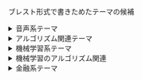 ブレスト形式で書きためたテーマの候補

<details>
<summary>音声系テーマ</summary>

1. **音声認識の精度向上:** ディープラーニングやトランスフォーマーを用いた音声認識モデルの性能向上とノイズ耐性の強化。

2. **音声合成の品質向上:** WaveNetやTacotron2などの音声合成モデルを使用して、自然な音声合成の実現と感情表現の改善。

3. **音声からの感情分析:** 音声データから話者の感情や感情の変化を検出する手法の開発。

4. **話者識別と話者分離:** 音声データから話者を識別するモデルの構築と話者の音声を分離する手法の研究。

5. **音声データの可視化:** 音声データを視覚的に表現する手法や可視化ツールの開発。

6. **音声翻訳と多言語音声処理:** 音声データの翻訳や多言語音声処理におけるモデルの改良と拡張。

7. **音声の異常検知:** 音声データから異常なパターンを検出するための異常検知手法の研究。

8. **リアルタイム音声処理:** リアルタイムの音声処理を実現するための高速化手法やシステムの開発。

9. **音声強調とノイズ除去:** 音声データからノイズを除去し、音声を強調する手法の開発。

10. **音声データの増強:** 音声データのオーギュメンテーション手法の検討と増強効果の評価。

11. **音声データのドメイン適応:** 異なる音声データセット間で音声認識モデルを適応させる手法の研究。

12. **音声からの健康診断:** 音声データから健康状態を判定するためのモデルの構築と診断精度の評価。

13. **音声データの分類とクラスタリング:** 音声データの分類やクラスタリングにおいて高い性能を発揮する手法の開発。

14. **音声トランスクリプションの自動化:** 音声データから自動的にトランスクリプションを生成するモデルの改良。

15. **音声信号処理と特徴抽出:** 音声信号処理の手法や特徴抽出アルゴリズムの研究と改善。

16. **発話区間検出:** 音声データから発話区間を検出するモデルの構築と検出精度の評価。

17. **異なる言語の音声処理:** 複数の言語に対応した音声処理モデルの開発と多言語対応の研究。

18. **音声のリアルタイム変換:** 音声データに対してリアルタイムで特定の変換を行うモデルの構築。

19. **音声データの生成と拡張:** 教師なし学習を用いて、新しい音声データの生成とデータセットの拡張を行う手法の研究。

20. **音声認識と音声合成の統合:** 音声認識と音声合成のモデルを統合し、より応用範囲の広い音声処理システムの開発。

21. **リモート音声分析:** リモートで収集された音声データを用いて音声分析を行う手法の開発と適用。

22. **マルチモーダル音声処理:** 音声データとビジュアルデータなどの他のモーダルデータを統合して音声処理を行う手法の研究。

23. **音声データの自動ラベリング:** 教師なし学習を用いて、音声データに対して自動的にラベルを付ける手法の検討。

24. **非対話型音声システム:** 音声データを入力として受け取り、非対話型の音声システムを構築する研究。

25. **音声のアクセント変換:** 音声データの話者のアクセントを変換するモデルの開発と評価。

26. **発話速度の変換:** 音声データの話者の発話速度を変換する手法の研究。

27. **過去の音声の合成:** 過去の音声データから新しい音声を合成するモデルの構築。

28. **音声データのユーザー特定:** 音声データから個々のユーザーを特定する手法の研究。

29. **リアルタイム発話評価:** 音声データの発話品質や発話内容をリアルタイムで評価するモデルの開発。

30. **発話の自動要約:** 音声データから発話の要約を自動生成する手法の検討。

31. **感情付与音声生成:** 感情を付与した自然な音声を生成するモデルの改善と応用。

32. **音声アクセント検出:** 音声データから話者のアクセントの種類を検出する手法の研究。

33. **音声データのフェイク検知:** 音声データのフェイクや改変を検知するモデルの開発。

34. **音声生成による音楽作成:** 音声生成モデルを用いて音楽作成を行う手法の検討。

35. **音声データのクロスドメイン分析:** 異なるドメインの音声データに対して有用な特徴を抽出する手法の研究。

36. **音声データのセグメンテーション:** 音声データをセグメントに分割する手法の開発と評価。

37. **音声データのプライバシー保護:** 音声データのプライバシーを保護するための手法の研究。

38. **音声データの時系列変換:** 時系列変換を音声データに適用するモデルの構築と応用。

39. **異常音検知:** 音声データから異常音を検知するための手法の検討。

40. **音声データのドメイン生成:** 教師あり/なし学習を用いて新しい音声ドメインを生成する手法の開発。
</details>


<details>
<summary>アルゴリズム関連テーマ</summary>
   
1. **グラフ理論に基づく最適化アルゴリズム**:
   グラフ理論を活用して、最適化問題を解決する新しいアルゴリズムの開発。具体的には、巡回セールスマン問題やネットワークフロー最大化などに対する効率的な手法の研究。

2. **分散アルゴリズム**:
   分散環境での効率的なアルゴリズムの設計と分散処理の最適化。特に、分散データベース、センサーネットワーク、クラウドコンピューティングなどの分野に適用される手法の研究。

3. **暗号アルゴリズムの解析**:
   既存の暗号アルゴリズムの脆弱性を解析し、新しい安全な暗号手法の提案。具体的には、公開鍵暗号、対称鍵暗号、ハッシュ関数などの暗号技術のセキュリティ強化のための研究。

4. **進化アルゴリズムの改良**:
   進化アルゴリズム（遺伝的アルゴリズム、粒子群最適化など）の性能向上に向けた改良と応用。遺伝子操作、突然変異、適応度関数の改善などを含む進化計算の最適化手法の研究。

5. **メモリ管理アルゴリズム**:
   メモリの効率的な管理を行うためのアルゴリズムの研究。キャッシュアルゴリズム、ページングシステム、仮想メモリなど、メモリ階層の最適化に関連する手法の開発。

6. **トポロジカルデータ解析**:
   トポロジカルデータ解析に基づく新しいアルゴリズムの開発とデータの解釈方法の改善。点群データやネットワーク構造など、高次元データの解析手法の研究。

7. **文字列アルゴリズム**:
   文字列データを効率的に処理するアルゴリズムの設計と文字列マッチングの高速化。文字列検索、編集距離計算、パターンマッチングなどに関連する手法の研究。

8. **近似アルゴリズムの応用**:
   近似アルゴリズムをさまざまな応用分野に適用し、高速かつ効率的な問題解決を目指す。具体的な応用として、画像処理、クラスタリング、最適化問題などの分野が挙げられる。

9. **ハフ変換**:
   ハフ変換を使用して、直線や円などの図形を検出する新しいアルゴリズムの提案。画像処理やコンピュータビジョンのタスクに応用される手法の研究。

10. **グラフ分割アルゴリズム**:
    グラフを効果的に分割するアルゴリズムの研究とその応用。グラフ分割は、ソーシャルネットワーク分析、VLSIデザイン、イメージセグメンテーションなどに重要な手法である。

11. **パーセプトロンの改良**:
    単純パーセプトロンの限界を克服するための改良とニューラルネットワークへの応用。深層学習、畳み込みニューラルネットワークなど、近年のニューラルネットワークの発展に対する研究。

12. **ゲノムアセンブリアルゴリズム**:
    DNAシーケンスデータからゲノムを組み立てるアルゴリズムの開発。短読み込みと長読み込みの統合、エラー訂正、配列の組み合わせなどに関連する手法の研究。

13. **カーネル法の拡張**:
    カーネル法（サポートベクトルマシンなど）の拡張と改良。新しいカーネル関数の提案やカーネルトリックの応用など、カーネル法の性能向上を目指す研究。

14. **スパース行列アルゴリズム**:
    スパース行列を効率的に処理するアルゴリズムの開発。スパースなデータ構造を活用した高速演算やメモリ効率の改善に関連する手法の研究。

15. **ランダム化アルゴリズム**:
    確率的要素を導入したランダム化アルゴリズムの研究。特に、乱択アルゴリズム、モンテカルロ法などの効果的な使用を目指す研究。

16. **ベイズアルゴリズム**:
    ベイズ統計学に基づくアルゴリズムの開発と応用。ベイズ推定、ベイズ最適化、ベイジアンフィルタリングなどの手法の研究。

17. **エネルギー最適化アルゴリズム**:
    エネルギーシステムの最適化問題に対する効率的なアルゴリズムの開発。電力グリッド最適化、エネルギー供給チェーン最適化などの分野に関連する手法の研究。

18. **有限要素法**:
    物理現象のシミュレーションに使用される有限要素法の改良と応用。構造解析、流体力学、電磁場解析などに関連する手法の研究。

19. **逆問題の解法**:
    逆問題（画像復元、信号源推定など）の解法の改良。最小二乗法、正則化手法、ベイズ推定などを用いた逆問題の解決策の研究。

20. **精度保証付きアルゴリズム**:
    数値計算の精度保証を行うアルゴリズムの研究。数値計算の誤差解析や誤差訂正など、高精度な数値計算手法の提案。

21. **メタヒューリスティックス**:
    組合せ最適化問題に適用されるメタヒューリスティックスの研究。焼きなまし法、遺伝的アルゴリズム、粒子群最適化などの手法の改良と応用。

22. **複雑ネットワークの解析**:
    複雑ネットワーク（スケールフリーネットワーク、小世界ネットワークなど）の解析と特性の理解。ネットワーク構造の可視化や影響力の評価などに関連する研究。

23. **メモリヒエラルキーの最適化**:
    メモリヒエラルキー（キャッシュ、メインメモリ、ディスクなど）を最適に活用するアルゴリズムの開発。キャッシュ効率化、データ圧縮、プリフェッチングなどの手法の研究。

24. **モーションプランニング**:
    ロボットや自動車などの移動体の軌道計画に関するアルゴリズムの開発。障害物回避、軌道最適化、動力学制約などを含む研究。

25. **データ圧縮アルゴリズム**:
    データ圧縮手法の改良と応用。可逆圧縮、非可逆圧縮、画像・音声・ビデオデータの圧縮などに関連する手法の研究。

26. **最適制御アルゴリズム**:
    制御システムにおける最適制御問題の解法の研究。ラグランジュ関数、ハミルトン関数、Pontryaginの最大値原理などを用いた最適制御手法の開発。

27. **クラスタリングアルゴリズム**:
    データセットを効果的にクラスタリングする手法の改良と応用。階層的クラスタリング、密度ベースクラスタリング、クラスタ評価などの研究。

28. **組合せ最適化**:
    組み合わせ最適化問題の解法とNP困難問題へのアプローチ。近似アルゴリズム、ブランチアンドバウンド法、整数計画問題などの研究。

29. **ランダムウォーク**:
    確率的ランダムウォークの応用と分析。ランダムウォークに基づく探索・推論・サンプリングなどのアルゴリズムの研究。

30. **モデル予測制御**:
    モデル予測制御（MPC）の改良と応用。制御対象のモデル予測を用いた最適な制御入力を計算する手法の研究。

31. **カリングアルゴリズム**:
    カリング（物体の描画前の非表示判定）の最適化を行うアルゴリズムの研究。3Dグラフィックスやゲームエンジンの性能向上を目指す。

32. **コンピュータビジョンにおける特徴抽出**:
    画像・動画データから特徴的なパターンを抽出するアルゴリズムの開発。エッジ検出、コーナー検出、SIFT、SURFなどの研究。

33. **乗り物ルーティング**:
    乗り物（トラック、バス、ドローンなど）の最適なルートを計画するアルゴリズムの研究。効率的なルート検索やトラフィック最適化を含む研究。

34. **マルチエージェントシステム**:
    複数のエージェントが相互に影響を与え合うシステムにおけるアルゴリズムの研究。エージェントの協調、競合、戦略などに関する手法の開発。

35. **自然言語処理の解析手法**:
    自然言語データ（テキスト、音声）の解析手法の改良。機械翻訳、情報検索、感情分析などに関連する研究。

36. **モンテカルロ法の拡張**:
    モンテカルロ法（モンテカルロシミュレーション、マルコフ連鎖モンテカルロなど）の拡張と改良。効率的なサンプリングと推論のための手法の研究。

37. **ランダムグラフの解析**:
    確率的な要素を含むランダムグラフの性質と特性の解析。ランダムグラフモデル、閾値現象、相転移などに関連する研究。

38. **マトロイド理論の応用**:
    マトロイド理論に基づく最適化問題への応用。マトロイド交叉、マトロイド和などのアルゴリズムの改良と最適化問題への適用。

39. **構造解析アルゴリズム**:
    構造解析におけるアルゴリズムの改良と応用。構造物の振動解析、応力解析、破壊解析などに関連する手法の研究。

40. **認識と検出のアルゴリズム**:
    パターン認識や物体検出に関連するアルゴリズムの開発。特徴抽出、クラス分類、オブジェクト検出などの研究。
</details>


<details>
<summary>機械学習系テーマ</summary>
   
1. **畳み込みニューラルネットワークを用いた画像分類:** 最新のCNNモデルを使用して、画像データセットに対して高精度な分類器を構築する。

2. **自然言語処理におけるトランスフォーマーの応用:** トランスフォーマーを使用して、テキストデータのタスク（機械翻訳、感情分析など）において高い性能を達成する。

3. **オートエンコーダによる異常検知:** オートエンコーダを使用して、データの正常なパターンを学習し、異常なデータを検出する。

4. **ドメイン適応のための転移学習:** 転移学習を用いて、異なるドメインのデータにおいて学習済みモデルを効果的に再利用する。

5. **可解釈性を持つ機械学習:** モデルの意思決定プロセスを理解可能にする手法や解釈性の高いモデルの開発。

6. **深層強化学習によるゲームプレイ:** Atariゲームなどの環境で、深層強化学習エージェントを学習させて高いスコアを達成する。

7. **敵対的攻撃と防御:** 敵対的サンプルに対する頑健性を向上させる手法や検知アルゴリズムの研究。

8. **GANによる画像生成:** Generative Adversarial Networks（GAN）を使用して、リアルな画像を生成する。

9. **非ユークリッド空間における機械学習:** グラフデータやシーケンスデータなどの非ユークリッド空間における機械学習手法の研究。

10. **時系列データの予測:** LSTMやGRUなどのリカレントニューラルネットワークを使用して、時系列データの予測を行う。

11. **不均衡データに対する学習:** クラス不均衡があるデータにおいて、少数派クラスの学習を改善する手法の研究。

12. **データオーギュメンテーションの効果:** データオーギュメンテーション手法の比較と効果的な拡張手法の提案。

13. **グリッドサーチとベイズ最適化の比較:** ハイパーパラメータチューニング手法の効率性と性能を比較する。

14. **変分オートエンコーダの応用:** ベイズ的機械学習や生成モデルに変分オートエンコーダを応用する。

15. **物体検出の高速化:** YOLOやSSDなどの物体検出アルゴリズムの高速化とリアルタイム処理の改善。

16. **音声認識の性能向上:** ディープラーニングを用いた音声認識モデルの精度向上とノイズ耐性の強化。

17. **時系列データのクラスタリング:** LSTMや畳み込みクラスタリングを用いて時系列データをクラスタリングする手法の開発。

18. **疾病予測と診断の自動化:** 患者データから疾病の予測や診断を行う機械学習モデルの開発。

19. **アンサンブル学習の効果:** 異なる学習アルゴリズムを組み合わせるアンサンブル学習の効果と効率的な組み合わせ手法の研究。

20. **深層学習モデルの軽量化:** モバイルデバイスやエッジデバイス向けに、軽量かつ高性能な深層学習モデルの開発。
</details>

<details>
<summary>機械学習のアルゴリズム関連</summary>

1. **進化的アルゴリズムとニューラルネットワークの統合:** 進化的アルゴリズムとニューラルネットワークを組み合わせてより効率的な最適化を行う手法の研究。

2. **強化学習に基づくロボット制御:** 強化学習を使用してロボットの動作制御を自動的に学習する研究。

3. **多目的最適化アルゴリズムの進化:** 多目的最適化に特化した新しい進化アルゴリズムの開発。

4. **バイオインスパイアドアルゴリズムの応用:** 自然界の現象から着想を得たアルゴリズムを応用した問題解決の研究。

5. **クラウドソーシングとアルゴリズム:** クラウドソーシングを活用して大規模な問題を解決するアルゴリズムの開発。

6. **アルゴリズムの自動最適化:** アルゴリズムのパラメータを自動的に最適化する手法の研究。

7. **深層強化学習の応用:** ディープラーニングと強化学習を組み合わせて新しい応用領域に適用する研究。

8. **ドメイン適応のアルゴリズム:** ドメイン適応に特化したアルゴリズムの開発。

9. **進化的ディープラーニング:** 進化アルゴリズムを使用してニューラルネットワークの構造を進化させる手法の研究。

10. **グラフアルゴリズムの高速化:** グラフ理論に基づくアルゴリズムの高速化手法の開発。

11. **アルゴリズムの説明性:** 黒箱のアルゴリズムの動作を説明可能にする手法の研究。

12. **アンサンブル学習の最適化:** アンサンブル学習のモデルを最適化する手法の検討。

13. **アルゴリズムとハードウェアの統合:** 特定のハードウェアに特化したアルゴリズムの開発。

14. **ヒューリスティック探索の高速化:** 問題解決のためのヒューリスティック探索アルゴリズムの高速化手法の研究。

15. **アルゴリズムの可解性と複雑性:** アルゴリズムの解の可解性と複雑性に関する研究。

16. **カーネル法の拡張:** カーネル法を拡張してより高次元の特徴表現を扱う手法の検討。

17. **ランダム化アルゴリズムの改善:** ランダム化アルゴリズムの性能を改善する手法の研究。

18. **メタヒューリスティクスの進化:** メタヒューリスティクスをより効率的に進化させる手法の開発。

19. **非凸最適化アルゴリズム:** 非凸最適化問題に対応したアルゴリズムの研究。

20. **機械学習フレームワークの高速化:** 主要な機械学習フレームワークの高速化手法の検討。

21. **自己組織化マップ（SOM）の応用:** SOMを用いたデータのクラスタリングや可視化の応用研究。

22. **ビッグデータ処理のアルゴリズム:** ビッグデータを効率的に処理するためのアルゴリズムの研究。

23. **カウントベースのアルゴリズム:** カウントベースの手法を使用した自然言語処理の研究。

24. **アルゴリズムの安定性:** アルゴリズムの安定性と収束性に関する研究。

25. **ゲノム解析におけるアルゴリズム:** ゲノムデータの解析に特化したアルゴリズムの開発。

26. **アルゴリズムとクラウドコンピューティング:** クラウドコンピューティングを活用したアルゴリズムの研究。

27. **アルゴリズムのパラメータ最適化:** アルゴリズムのパラメータを自動的に最適化する手法の検討。

28. **半教師あり学習のアルゴリズム:** 半教師あり学習に特化した新しいアルゴリズムの開発。

29. **アルゴリズムのスケーラビリティ:** 大規模データセットに対応するスケーラブルなアルゴリズムの研究。

30. **ユーザー行動予測のアルゴリズム:** ユーザーの行動を予測するためのアルゴリズムの開発。
</details>

<details>
   <summary>金融系テーマ</summary>

1. **株価予測:** 機械学習を用いて株価の予測を行うモデルの開発と評価。

2. **信用リスク評価:** 企業や個人の信用リスクを評価するための機械学習モデルの研究。

3. **不正検知:** 不正取引や詐欺を検知するための機械学習手法の検討。

4. **顧客セグメンテーション:** 顧客を異なるセグメントに分類する手法の開発と応用。

5. **ポートフォリオ最適化:** ポートフォリオのリスクとリターンを最適化する機械学習モデルの研究。

6. **ニュースの感情分析:** ニュースやSNSデータから感情分析を行う手法の検討。

7. **クレジットスコアリング:** 個人や企業のクレジットスコアを予測するモデルの開発。

8. **金融市場の異常検知:** 金融市場の異常を検知するための機械学習手法の研究。

9. **ポートフォリオリスク予測:** ポートフォリオの将来のリスクを予測するモデルの開発。

10. **時系列データの予測:** 時系列データから金融指標の予測を行う手法の検討。

11. **自動取引:** 機械学習を用いた自動取引アルゴリズムの開発と評価。

12. **クラウドファンディングの成功予測:** クラウドファンディングプロジェクトの成功を予測するモデルの研究。

13. **金融商品の価格変動分析:** 金融商品の価格変動に対する因子の影響を分析する手法の開発。

14. **金融データの可視化:** 収集された金融データの可視化手法の研究と応用。

15. **市場トレンドの予測:** 市場のトレンドを予測する機械学習モデルの構築。

16. **リアルタイム取引分析:** リアルタイムの取引データを分析する手法の検討。

17. **金融時系列データの異常検知:** 金融時系列データから異常を検知するモデルの開発。

18. **株式相関の解明:** 株式市場の相関関係を解明するための手法の研究。

19. **金融リスク管理:** 金融リスクを管理するための機械学習手法の検討。

20. **仮想通貨価格予測:** 仮想通貨の価格予測を行う機械学習モデルの研究。

</details>
